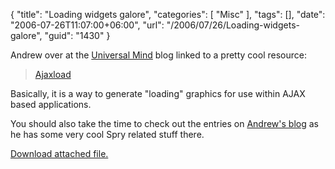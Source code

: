{
	"title": "Loading widgets galore",
	"categories": [
		"Misc"
	],
	"tags": [],
	"date": "2006-07-26T11:07:00+06:00",
	"url": "/2006/07/26/Loading-widgets-galore",
	"guid": "1430"
}

Andrew over at the <a href="http://blog.universalmind.com/">Universal Mind</a> blog linked to a pretty cool resource:
<br clear="left">

<blockquote>
<a href="http://www.ajaxload.info/">Ajaxload</a>
</blockquote>

Basically, it is a way to generate "loading" graphics for use within AJAX based applications.

You should also take the time to check out the entries on <a href="http://blog.universalmind.com/">Andrew's blog</a> as he has some very cool Spry related stuff there.<p><a href='enclosures/D%3A%5Cwebsites%5Ccamdenfamily%5Csource%5Cmorpheus%5Cblog%5Cenclosures%2Fajax%2Dloader21%2Egif'>Download attached file.</a></p>